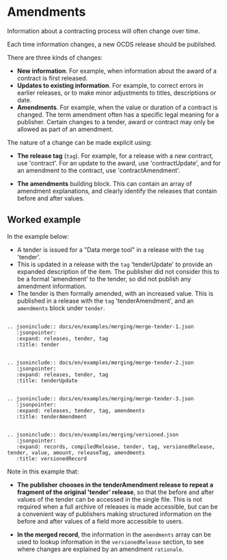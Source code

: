 # Amendments

Information about a contracting process will often change over time.

Each time information changes, a new OCDS release should be published.

There are three kinds of changes:

* **New information**. For example, when information about the award of a contract is first released.
* **Updates to existing information**. For example, to correct errors in earlier releases, or to make minor adjustments to titles, descriptions or date.
* **Amendments**. For example, when the value or duration of a contract is changed. The term amendment often has a specific legal meaning for a publisher. Certain changes to a tender, award or contract may only be allowed as part of an amendment.

The nature of a change can be made explicit using:

* **The release tag** (```tag```). For example, for a release with a new contract, use 'contract'. For an update to the award, use 'contractUpdate', and for an amendment to the contract, use 'contractAmendment'.

* **The amendments** building block. This can contain an array of amendment explanations, and clearly identify the releases that contain before and after values.

## Worked example

In the example below:

* A tender is issued for a "Data merge tool" in a release with the ```tag``` 'tender'.
* This is updated in a release with the ```tag``` 'tenderUpdate' to provide an expanded description of the item. The publisher did not consider this to be a formal 'amendment' to the tender, so did not publish any amendment information.
* The tender is then formally amended, with an increased value. This is published in a release with the ```tag``` 'tenderAmendment', and an ```amendments``` block under ```tender```.

```eval_rst

.. jsoninclude:: docs/en/examples/merging/merge-tender-1.json
   :jsonpointer:
   :expand: releases, tender, tag
   :title: tender

```

```eval_rst

.. jsoninclude:: docs/en/examples/merging/merge-tender-2.json
   :jsonpointer:
   :expand: releases, tender, tag
   :title: tenderUpdate

```

```eval_rst

.. jsoninclude:: docs/en/examples/merging/merge-tender-3.json
   :jsonpointer:
   :expand: releases, tender, tag, amendments
   :title: tenderAmendment

```

```eval_rst

.. jsoninclude:: docs/en/examples/merging/versioned.json
   :jsonpointer:
   :expand: records, compiledRelease, tender, tag, versionedRelease, tender, value, amount, releaseTag, amendments
   :title: versionedRecord

```

Note in this example that:

* **The publisher chooses in the tenderAmendment release to repeat a fragment of the original 'tender' release**, so that the before and after values of the tender can be accessed in the single file. This is not required when a full archive of releases is made accessible, but can be a convenient way of publishers making structured information on the before and after values of a field more accessible to users.

* **In the merged record**, the information in the ```amendments``` array can be used to lookup information in the ```versionedRelease``` section, to see where changes are explained by an amendment ```rationale```.
